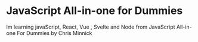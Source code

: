 # JavaScript All-in-one for Dummies

Im learning javaScript, React, Vue , Svelte and Node from JavaScript All-in-one For Dummies by Chris Minnick